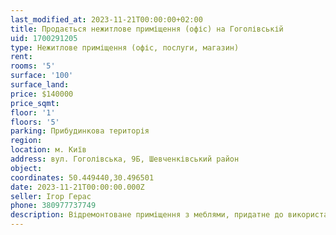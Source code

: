 ```yaml
---
last_modified_at: 2023-11-21T00:00:00+02:00
title: Продається нежитлове приміщення (офіс) на Гоголівській
uid: 1700291205
type: Нежитлове приміщення (офіс, послуги, магазин)
rent:
rooms: '5'
surface: '100'
surface_land:
price: $140000
price_sqmt:
floor: '1'
floors: '5'
parking: Прибудинкова територія
region:
location: м. Київ
address: вул. Гоголівська, 9Б, Шевченківський район
object:
coordinates: 50.449440,30.496501
date: 2023-11-21T00:00:00.000Z
seller: Ігор Герас
phone: 380977737749
description: Відремонтоване приміщення з меблями, придатне до використання
---
```

